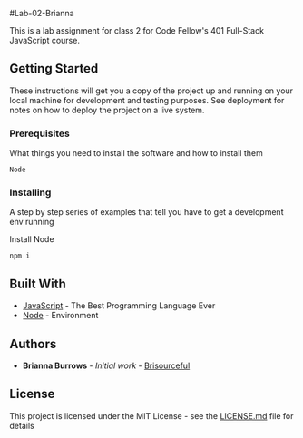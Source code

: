 #Lab-02-Brianna

This is a lab assignment for class 2 for Code Fellow's 401 Full-Stack JavaScript course.

## Getting Started

These instructions will get you a copy of the project up and running on your local machine for development and testing purposes. See deployment for notes on how to deploy the project on a live system.

### Prerequisites

What things you need to install the software and how to install them

```
Node
```

### Installing

A step by step series of examples that tell you have to get a development env running

Install Node

```
npm i
```
## Built With

* [JavaScript](https://twitter.com/oscherler/status/660049264903643136) - The Best Programming Language Ever
* [Node](http://devdocs.io/node~6_lts/) - Environment

## Authors

* **Brianna Burrows** - *Initial work* - [Brisourceful](https://github.com/brisourceful)


## License

This project is licensed under the MIT License - see the [LICENSE.md](LICENSE.md) file for details
